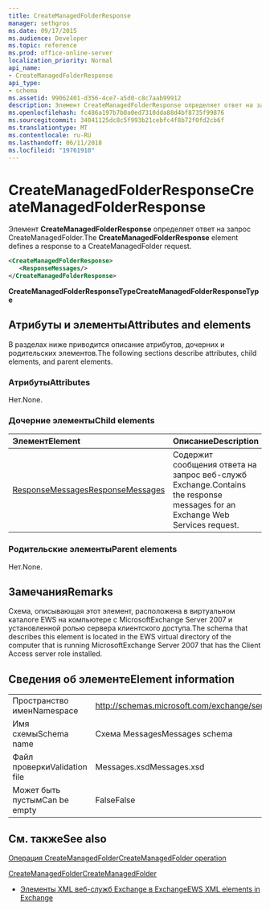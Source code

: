 ```yaml
---
title: CreateManagedFolderResponse
manager: sethgros
ms.date: 09/17/2015
ms.audience: Developer
ms.topic: reference
ms.prod: office-online-server
localization_priority: Normal
api_name:
- CreateManagedFolderResponse
api_type:
- schema
ms.assetid: 99062401-d356-4ce7-a5d0-c8c7aab99912
description: Элемент CreateManagedFolderResponse определяет ответ на запрос CreateManagedFolder.
ms.openlocfilehash: fc486a197b7b0a0ed7310dda88d4bf8735f99876
ms.sourcegitcommit: 34041125dc8c5f993b21cebfc4f8b72f0fd2cb6f
ms.translationtype: MT
ms.contentlocale: ru-RU
ms.lasthandoff: 06/11/2018
ms.locfileid: "19761910"
---
```

# <a name="createmanagedfolderresponse"></a><span data-ttu-id="b4133-103">CreateManagedFolderResponse</span><span class="sxs-lookup"><span data-stu-id="b4133-103">CreateManagedFolderResponse</span></span>

<span data-ttu-id="b4133-104">Элемент **CreateManagedFolderResponse** определяет ответ на запрос CreateManagedFolder.</span><span class="sxs-lookup"><span data-stu-id="b4133-104">The **CreateManagedFolderResponse** element defines a response to a CreateManagedFolder request.</span></span> 
  
```xml
<CreateManagedFolderResponse>
   <ResponseMessages/>
</CreateManagedFolderResponse>
```

 <span data-ttu-id="b4133-105">**CreateManagedFolderResponseType**</span><span class="sxs-lookup"><span data-stu-id="b4133-105">**CreateManagedFolderResponseType**</span></span>
## <a name="attributes-and-elements"></a><span data-ttu-id="b4133-106">Атрибуты и элементы</span><span class="sxs-lookup"><span data-stu-id="b4133-106">Attributes and elements</span></span>

<span data-ttu-id="b4133-107">В разделах ниже приводится описание атрибутов, дочерних и родительских элементов.</span><span class="sxs-lookup"><span data-stu-id="b4133-107">The following sections describe attributes, child elements, and parent elements.</span></span>
  
### <a name="attributes"></a><span data-ttu-id="b4133-108">Атрибуты</span><span class="sxs-lookup"><span data-stu-id="b4133-108">Attributes</span></span>

<span data-ttu-id="b4133-109">Нет.</span><span class="sxs-lookup"><span data-stu-id="b4133-109">None.</span></span>
  
### <a name="child-elements"></a><span data-ttu-id="b4133-110">Дочерние элементы</span><span class="sxs-lookup"><span data-stu-id="b4133-110">Child elements</span></span>

|<span data-ttu-id="b4133-111">**Элемент**</span><span class="sxs-lookup"><span data-stu-id="b4133-111">**Element**</span></span>|<span data-ttu-id="b4133-112">**Описание**</span><span class="sxs-lookup"><span data-stu-id="b4133-112">**Description**</span></span>|
|:-----|:-----|
|[<span data-ttu-id="b4133-113">ResponseMessages</span><span class="sxs-lookup"><span data-stu-id="b4133-113">ResponseMessages</span></span>](responsemessages.md) <br/> |<span data-ttu-id="b4133-114">Содержит сообщения ответа на запрос веб-служб Exchange.</span><span class="sxs-lookup"><span data-stu-id="b4133-114">Contains the response messages for an Exchange Web Services request.</span></span>  <br/> |
   
### <a name="parent-elements"></a><span data-ttu-id="b4133-115">Родительские элементы</span><span class="sxs-lookup"><span data-stu-id="b4133-115">Parent elements</span></span>

<span data-ttu-id="b4133-116">Нет.</span><span class="sxs-lookup"><span data-stu-id="b4133-116">None.</span></span>
  
## <a name="remarks"></a><span data-ttu-id="b4133-117">Замечания</span><span class="sxs-lookup"><span data-stu-id="b4133-117">Remarks</span></span>

<span data-ttu-id="b4133-118">Схема, описывающая этот элемент, расположена в виртуальном каталоге EWS на компьютере с MicrosoftExchange Server 2007 и установленной ролью сервера клиентского доступа.</span><span class="sxs-lookup"><span data-stu-id="b4133-118">The schema that describes this element is located in the EWS virtual directory of the computer that is running MicrosoftExchange Server 2007 that has the Client Access server role installed.</span></span>
  
## <a name="element-information"></a><span data-ttu-id="b4133-119">Сведения об элементе</span><span class="sxs-lookup"><span data-stu-id="b4133-119">Element information</span></span>

|||
|:-----|:-----|
|<span data-ttu-id="b4133-120">Пространство имен</span><span class="sxs-lookup"><span data-stu-id="b4133-120">Namespace</span></span>  <br/> |http://schemas.microsoft.com/exchange/services/2006/messages  <br/> |
|<span data-ttu-id="b4133-121">Имя схемы</span><span class="sxs-lookup"><span data-stu-id="b4133-121">Schema name</span></span>  <br/> |<span data-ttu-id="b4133-122">Схема Messages</span><span class="sxs-lookup"><span data-stu-id="b4133-122">Messages schema</span></span>  <br/> |
|<span data-ttu-id="b4133-123">Файл проверки</span><span class="sxs-lookup"><span data-stu-id="b4133-123">Validation file</span></span>  <br/> |<span data-ttu-id="b4133-124">Messages.xsd</span><span class="sxs-lookup"><span data-stu-id="b4133-124">Messages.xsd</span></span>  <br/> |
|<span data-ttu-id="b4133-125">Может быть пустым</span><span class="sxs-lookup"><span data-stu-id="b4133-125">Can be empty</span></span>  <br/> |<span data-ttu-id="b4133-126">False</span><span class="sxs-lookup"><span data-stu-id="b4133-126">False</span></span>  <br/> |
   
## <a name="see-also"></a><span data-ttu-id="b4133-127">См. также</span><span class="sxs-lookup"><span data-stu-id="b4133-127">See also</span></span>



[<span data-ttu-id="b4133-128">Операция CreateManagedFolder</span><span class="sxs-lookup"><span data-stu-id="b4133-128">CreateManagedFolder operation</span></span>](createmanagedfolder-operation.md)
  
[<span data-ttu-id="b4133-129">CreateManagedFolder</span><span class="sxs-lookup"><span data-stu-id="b4133-129">CreateManagedFolder</span></span>](createmanagedfolder.md)


- [<span data-ttu-id="b4133-130">Элементы XML веб-служб Exchange в Exchange</span><span class="sxs-lookup"><span data-stu-id="b4133-130">EWS XML elements in Exchange</span></span>](ews-xml-elements-in-exchange.md)

